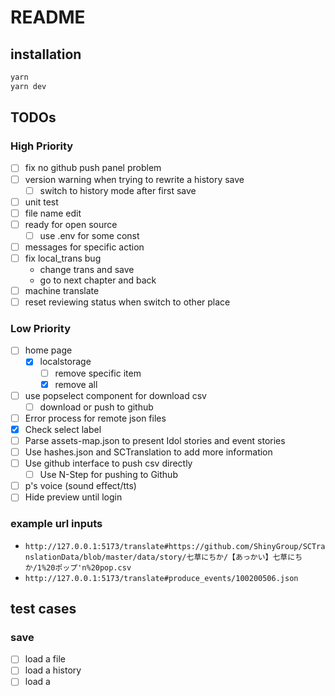# README

## installation

``` bash
yarn
yarn dev
```

## TODOs

### High Priority

- [ ] fix no github push panel problem
- [ ] version warning when trying to rewrite a history save
  - [ ] switch to history mode after first save
- [ ] unit test
- [ ] file name edit
- [ ] ready for open source
  - [ ] use .env for some const
- [ ] messages for specific action
- [ ] fix local_trans bug
  - change trans and save
  - go to next chapter and back
- [ ] machine translate
- [ ] reset reviewing status when switch to other place

### Low Priority

- [ ] home page
  - [x] localstorage
    - [ ] remove specific item
    - [x] remove all
- [ ] use popselect component for download csv
  - [ ] download or push to github
- [ ] Error process for remote json files
- [x] Check select label
- [ ] Parse assets-map.json to present Idol stories and event stories
- [ ] Use hashes.json and SCTranslation to add more information
- [ ] Use github interface to push csv directly
  - [ ] Use N-Step for pushing to Github
- [ ] p's voice (sound effect/tts)
- [ ] Hide preview until login

### example url inputs

- `http://127.0.0.1:5173/translate#https://github.com/ShinyGroup/SCTranslationData/blob/master/data/story/七草にちか/【あっかい】七草にちか/1%20ポップ'n%20pop.csv`
- `http://127.0.0.1:5173/translate#produce_events/100200506.json`

## test cases

### save

- [ ] load a file
- [ ] load a history
- [ ] load a
